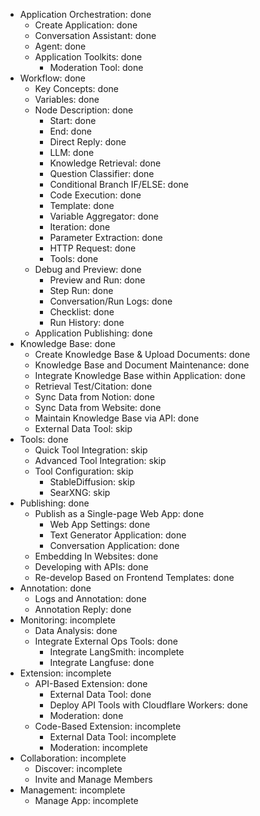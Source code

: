 - Application Orchestration: done
    - Create Application: done
    - Conversation Assistant: done
    - Agent: done
    - Application Toolkits: done
        - Moderation Tool: done
- Workflow: done
    - Key Concepts: done
    - Variables: done
    - Node Description: done
        - Start: done
        - End: done
        - Direct Reply: done
        - LLM: done
        - Knowledge Retrieval: done
        - Question Classifier: done
        - Conditional Branch IF/ELSE: done
        - Code Execution: done
        - Template: done
        - Variable Aggregator: done
        - Iteration: done
        - Parameter Extraction: done
        - HTTP Request: done
        - Tools: done
    - Debug and Preview: done
        - Preview and Run: done
        - Step Run: done
        - Conversation/Run Logs: done
        - Checklist: done
        - Run History: done
    - Application Publishing: done
- Knowledge Base: done
    - Create Knowledge Base & Upload Documents: done
    - Knowledge Base and Document Maintenance: done
    - Integrate Knowledge Base within Application: done
    - Retrieval Test/Citation: done
    - Sync Data from Notion: done
    - Sync Data from Website: done
    - Maintain Knowledge Base via API: done
    - External Data Tool: skip
- Tools: done
    - Quick Tool Integration: skip
    - Advanced Tool Integration: skip
    - Tool Configuration: skip
        - StableDiffusion: skip
        - SearXNG: skip
- Publishing: done
    - Publish as a Single-page Web App: done
        - Web App Settings: done
        - Text Generator Application: done
        - Conversation Application: done
    - Embedding In Websites: done
    - Developing with APIs: done
    - Re-develop Based on Frontend Templates: done
- Annotation: done
    - Logs and Annotation: done
    - Annotation Reply: done
- Monitoring: incomplete
    - Data Analysis: done
    - Integrate External Ops Tools: done
        - Integrate LangSmith: incomplete
        - Integrate Langfuse: done
- Extension: incomplete
    - API-Based Extension: done
        - External Data Tool: done
        - Deploy API Tools with Cloudflare Workers: done
        - Moderation: done
    - Code-Based Extension: incomplete
        - External Data Tool: incomplete
        - Moderation: incomplete
- Collaboration: incomplete
    - Discover: incomplete
    - Invite and Manage Members
- Management: incomplete
    - Manage App: incomplete